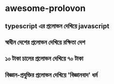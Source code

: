 # awesome-prolovon

## typescript এর প্রলোভন দেখিয়ে javascript

## স্বাধীন দেশের প্রলোভন দেখিয়ে রক্ষিতা দেশ

## ১০ টাকা চালের প্রলোভন দেখিয়ে ৭০ টাকা

## বিজ্ঞান-প্রযুক্তির প্রলোভন দেখিয়ে 'বিজ্ঞানবাদ' ধর্ম


